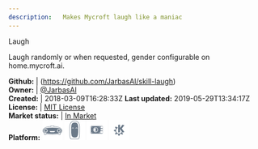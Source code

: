 ```yaml
---
description:   Makes Mycroft laugh like a maniac
---
```

Laugh

Laugh randomly or when requested, gender configurable on home.mycroft.ai.

**Github:** | (https://github.com/JarbasAl/skill-laugh)  
**Owner:** | [@JarbasAl](https://github.com/JarbasAl)  
**Created:** | 2018-03-09T16:28:33Z  **Last updated:** 2019-05-29T13:34:17Z  
**License:** | [MIT License](https://api.github.com/licenses/mit)  
**Market status:** | [In Market](https://market.mycroft.ai/skill/laugh)  
**Platform:**   ![](.gitbook/assets/mark-1-icon.png)  ![](.gitbook/assets/mark-2-icon.png)  ![](.gitbook/assets/picroft-icon.png)  ![](.gitbook/assets/kde.png)   
